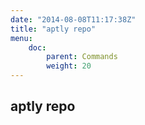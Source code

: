```yaml
---
date: "2014-08-08T11:17:38Z"
title: "aptly repo"
menu:
    doc:
        parent: Commands
        weight: 20
---
```


aptly repo
----------
